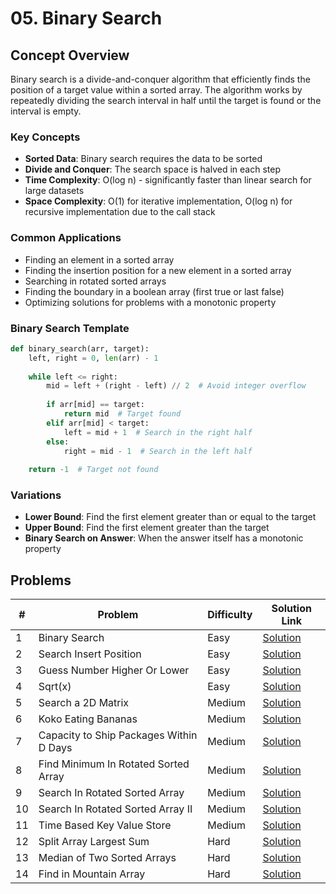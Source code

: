 # 05. Binary Search

## Concept Overview

Binary search is a divide-and-conquer algorithm that efficiently finds the position of a target value within a sorted array. The algorithm works by repeatedly dividing the search interval in half until the target is found or the interval is empty.

### Key Concepts
- **Sorted Data**: Binary search requires the data to be sorted
- **Divide and Conquer**: The search space is halved in each step
- **Time Complexity**: O(log n) - significantly faster than linear search for large datasets
- **Space Complexity**: O(1) for iterative implementation, O(log n) for recursive implementation due to the call stack

### Common Applications
- Finding an element in a sorted array
- Finding the insertion position for a new element in a sorted array
- Searching in rotated sorted arrays
- Finding the boundary in a boolean array (first true or last false)
- Optimizing solutions for problems with a monotonic property

### Binary Search Template
```python
def binary_search(arr, target):
    left, right = 0, len(arr) - 1
    
    while left <= right:
        mid = left + (right - left) // 2  # Avoid integer overflow
        
        if arr[mid] == target:
            return mid  # Target found
        elif arr[mid] < target:
            left = mid + 1  # Search in the right half
        else:
            right = mid - 1  # Search in the left half
    
    return -1  # Target not found
```

### Variations
- **Lower Bound**: Find the first element greater than or equal to the target
- **Upper Bound**: Find the first element greater than the target
- **Binary Search on Answer**: When the answer itself has a monotonic property

## Problems

| # | Problem | Difficulty | Solution Link |
|---|---------|------------|---------------|
| 1 | Binary Search | Easy | [Solution](./01_Binary_Search.md) |
| 2 | Search Insert Position | Easy | [Solution](./02_Search_Insert_Position.md) |
| 3 | Guess Number Higher Or Lower | Easy | [Solution](./03_Guess_Number_Higher_Or_Lower.md) |
| 4 | Sqrt(x) | Easy | [Solution](./04_Sqrt.md) |
| 5 | Search a 2D Matrix | Medium | [Solution](./05_Search_a_2D_Matrix.md) |
| 6 | Koko Eating Bananas | Medium | [Solution](./06_Koko_Eating_Bananas.md) |
| 7 | Capacity to Ship Packages Within D Days | Medium | [Solution](./07_Capacity_to_Ship_Packages_Within_D_Days.md) |
| 8 | Find Minimum In Rotated Sorted Array | Medium | [Solution](./08_Find_Minimum_In_Rotated_Sorted_Array.md) |
| 9 | Search In Rotated Sorted Array | Medium | [Solution](./09_Search_In_Rotated_Sorted_Array.md) |
| 10 | Search In Rotated Sorted Array II | Medium | [Solution](./10_Search_In_Rotated_Sorted_Array_II.md) |
| 11 | Time Based Key Value Store | Medium | [Solution](./11_Time_Based_Key_Value_Store.md) |
| 12 | Split Array Largest Sum | Hard | [Solution](./12_Split_Array_Largest_Sum.md) |
| 13 | Median of Two Sorted Arrays | Hard | [Solution](./13_Median_of_Two_Sorted_Arrays.md) |
| 14 | Find in Mountain Array | Hard | [Solution](./14_Find_in_Mountain_Array.md) |
